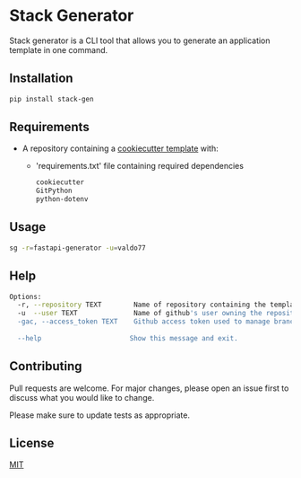 # Stack Generator

Stack generator is a CLI tool that allows you to generate an application template in one command.

## Installation

```bash
pip install stack-gen
```

## Requirements

- A repository containing a [cookiecutter template](https://www.cookiecutter.io/templates) with:
  - 'requirements.txt' file containing required dependencies

    ```bash
    cookiecutter
    GitPython
    python-dotenv
    ```

## Usage

```bash
sg -r=fastapi-generator -u=valdo77
```

## Help

```bash
Options:
  -r, --repository TEXT        Name of repository containing the template to generate
  -u  --user TEXT              Name of github's user owning the repository
  -gac, --access_token TEXT    Github access token used to manage branch protection on generation (optional)
                                  
  --help                      Show this message and exit.
```

## Contributing

Pull requests are welcome. For major changes, please open an issue first
to discuss what you would like to change.

Please make sure to update tests as appropriate.

## License

[MIT](https://choosealicense.com/licenses/mit/)

